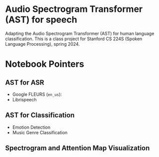 # Audio Spectrogram Transformer (AST) for speech
Adapting the Audio Spectrogram Transformer (AST) for human language classification.
This is a class project for Stanford CS 224S (Spoken Language Processing), spring 2024.

# Notebook Pointers
## AST for ASR
* Google FLEURS (`en_us`):
* Librispeech

## AST for Classification
* Emotion Detection
* Music Genre Classification

## Spectrogram and Attention Map Visualization


